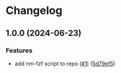 # Changelog

## 1.0.0 (2024-06-23)


### Features

* add nm-fzf script to repo ([#1](https://github.com/benelan/nm-fzf/issues/1)) ([5d79ef5](https://github.com/benelan/nm-fzf/commit/5d79ef51454e4c6206851ab09c1cfd083ce045d8))
